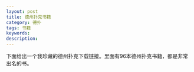```yaml
---
layout: post
title: 德州扑克书籍
category: 德扑
tags: 书籍
keywords: 
description: 
---
```


下面给出一个我珍藏的德州扑克下载链接。里面有96本德州扑克书籍，都是非常出名的书。




